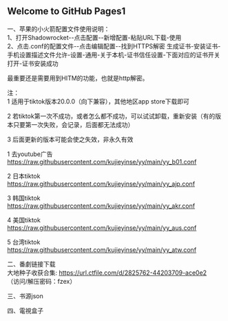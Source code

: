 ## Welcome to GitHub Pages1

一、苹果的小火箭配置文件使用说明：  
1、打开Shadowrocket--点击配置--新增配置-粘贴URL下载-使用  
2、点击.conf的配置文件--点击编辑配置--找到HTTPS解密
生成证书-安装证书-手机设置描述文件允许-设置-通用-关于本机-证书信任设置-下面对应的证书开关打开-证书安装成功  

最重要还是需要用到HITM的功能，也就是http解密。

注：  
1 适用于tiktok版本20.0.0（向下兼容），其他地区app store下载即可    

2 若tiktok第一次不成功，或者怎么都不成功，可以试试卸载，重新安装（有的版本只要第一次失败，会记录，后面都无法成功）  
  
3 后面更新的版本可能会使之失效，非永久有效

1 去youtube广告
https://raw.githubusercontent.com/kujieyinse/yy/main/yy_b01.conf

2 日本tiktok
https://raw.githubusercontent.com/kujieyinse/yy/main/yy_ajp.conf

3 韩国tiktok
https://raw.githubusercontent.com/kujieyinse/yy/main/yy_akr.conf

4 美国tiktok
https://raw.githubusercontent.com/kujieyinse/yy/main/yy_aus.conf

5 台湾tiktok
https://raw.githubusercontent.com/kujieyinse/yy/main/yy_atw.conf

二、番劇链接下载  
大地种子收获合集: https://url.ctfile.com/d/2825762-44203709-ace0e2  
 （访问/解压密码：fzex）

三、书源json  

四、電視盒子

